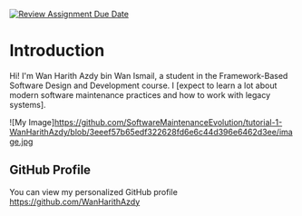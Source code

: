 [![Review Assignment Due Date](https://classroom.github.com/assets/deadline-readme-button-22041afd0340ce965d47ae6ef1cefeee28c7c493a6346c4f15d667ab976d596c.svg)](https://classroom.github.com/a/LQr4ft17)
# Introduction
Hi! I'm Wan Harith Azdy bin Wan Ismail, a student in the Framework-Based Software Design and Development course. 
I [expect to learn a lot about modern software maintenance practices and how to work with legacy systems].

![My Image]https://github.com/SoftwareMaintenanceEvolution/tutorial-1-WanHarithAzdy/blob/3eeef57b65edf322628fd6e6c44d396e6462d3ee/image.jpg  <!-- Link to the uploaded image -->

## GitHub Profile

You can view my personalized GitHub profile https://github.com/WanHarithAzdy

